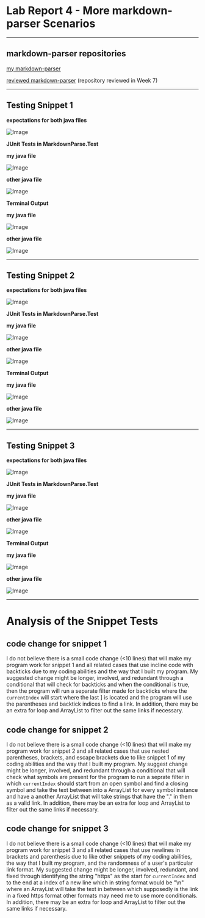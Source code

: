 # Lab Report 4 - More markdown-parser Scenarios

***

## markdown-parser repositories
[my markdown-parser](https://github.com/JSN3/markdown-parser)

[reviewed markdown-parser](https://github.com/grantcoz/markdown-parse) (repository reviewed in Week 7)

***

## Testing Snippet 1

__expectations for both java files__

![Image](https://raw.githubusercontent.com/JSN3/cse15l-lab-reports/main/lab-report-4-photos/LR4%20-%20Part%201a-2a.png)

__JUnit Tests in MarkdownParse.Test__

__my java file__

![Image](https://raw.githubusercontent.com/JSN3/cse15l-lab-reports/main/lab-report-4-photos/LR4%20-%20Part%201b.png)

__other java file__

![Image](https://raw.githubusercontent.com/JSN3/cse15l-lab-reports/main/lab-report-4-photos/LR4%20-%20Part%202b.png)

__Terminal Output__

__my java file__

![Image](https://raw.githubusercontent.com/JSN3/cse15l-lab-reports/main/lab-report-4-photos/LR4%20-%20Part%201c.png)

__other java file__

![Image](https://raw.githubusercontent.com/JSN3/cse15l-lab-reports/main/lab-report-4-photos/LR4%20-%20Part%202c.png)

***

## Testing Snippet 2

__expectations for both java files__

![Image](https://raw.githubusercontent.com/JSN3/cse15l-lab-reports/main/lab-report-4-photos/LR4%20-%20Part%203a-4a%20alt.png)

__JUnit Tests in MarkdownParse.Test__

__my java file__

![Image](https://raw.githubusercontent.com/JSN3/cse15l-lab-reports/main/lab-report-4-photos/LR4%20-%20Part%203b%20extra.png)

__other java file__

![Image](https://raw.githubusercontent.com/JSN3/cse15l-lab-reports/main/lab-report-4-photos/LR4%20-%20Part%204b%20extra.png)

__Terminal Output__

__my java file__

![Image](https://raw.githubusercontent.com/JSN3/cse15l-lab-reports/main/lab-report-4-photos/LR4%20-%20Part%203c%20extra.png)

__other java file__

![Image](https://raw.githubusercontent.com/JSN3/cse15l-lab-reports/main/lab-report-4-photos/LR4%20-%20Part%204c%20extra.png)

***

## Testing Snippet 3

__expectations for both java files__

![Image](https://raw.githubusercontent.com/JSN3/cse15l-lab-reports/main/lab-report-4-photos/LR4%20-%20Part%205a-6a.png)

__JUnit Tests in MarkdownParse.Test__

__my java file__

![Image](https://raw.githubusercontent.com/JSN3/cse15l-lab-reports/main/lab-report-4-photos/LR4%20-%20Part%205b.png)

__other java file__

![Image](https://raw.githubusercontent.com/JSN3/cse15l-lab-reports/main/lab-report-4-photos/LR4%20-%20Part%206b.png)

__Terminal Output__

__my java file__

![Image](https://raw.githubusercontent.com/JSN3/cse15l-lab-reports/main/lab-report-4-photos/LR4%20-%20Part%205c.png)

__other java file__

![Image](https://raw.githubusercontent.com/JSN3/cse15l-lab-reports/main/lab-report-4-photos/LR4%20-%20Part%206c.png)

***

# Analysis of the Snippet Tests

## code change for snippet 1
I do not believe there is a small code change (<10 lines) that will make my program work for snippet 1 and all related cases that use incline code with backticks due to my coding abilities and the way that I built my program. My suggested change might be longer, involved, and redundant through a conditional that will check for backticks and when the conditional is true, then the program will run a separate filter made for backticks where the `currentIndex` will start where the last ] is located and the program will use the parentheses and backtick indices to find a link. In addition, there may be an extra for loop and ArrayList to filter out the same links if necessary.

## code change for snippet 2
I do not believe there is a small code change (<10 lines) that will make my program work for snippet 2 and all related cases that use nested parentheses, brackets, and escape brackets due to like snippet 1 of my coding abilities and the way that I built my program. My suggest change might be longer, involved, and redundant through a conditional that will check what symbols are present for the program to run a seprate filter in which `currentIndex` should start from an open symbol and find a closing symbol and take the text between into a ArrayList for every symbol instance and have a another ArrayList that will take strings that have the "." in them as a valid link. In addition, there may be an extra for loop and ArrayList to filter out the same links if necessary.

## code change for snippet 3
I do not believe there is a small code change (<10 lines) that will make my program work for snippet 3 and all related cases that use newlines in brackets and parenthesis due to like other snippets of my coding abilities, the way that I built my program, and the randomness of a user's particular link format. My suggested change might be longer, involved, redundant, and fixed through identifying the string "https" as the start for `currentIndex` and to the end at a index of a new line which in string format would be "\n" where an ArrayList will take the text in between which supposedly is the link in  a fixed https format other formats may need me to use more conditionals. In addition, there may be an extra for loop and ArrayList to filter out the same links if necessary.
